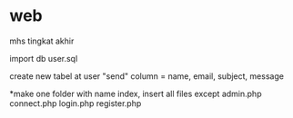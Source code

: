 # web
mhs tingkat akhir

import db user.sql

create new tabel at user 
"send"
column = name, email, subject, message


*make one folder with name index,
insert all files except 
admin.php
connect.php
login.php
register.php
